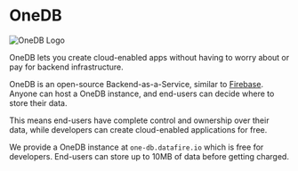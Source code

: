 # OneDB

![OneDB Logo](assets/img/Logo.png)

OneDB lets you create cloud-enabled apps without having to worry about or pay for backend
infrastructure.

OneDB is an open-source Backend-as-a-Service, similar to [Firebase](https://firebase.google.com/).
Anyone can host a OneDB instance, and end-users can decide where to store their data.

This means end-users have complete control and ownership over their data, while developers can
create cloud-enabled applications for free.

We provide a OneDB instance at `one-db.datafire.io` which is free for developers. End-users can
store up to 10MB of data before getting charged.


